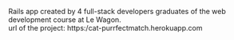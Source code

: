 Rails app created by 4 full-stack developers graduates of the web development course at Le Wagon.                   
url of the project: https:/cat-purrfectmatch.herokuapp.com
